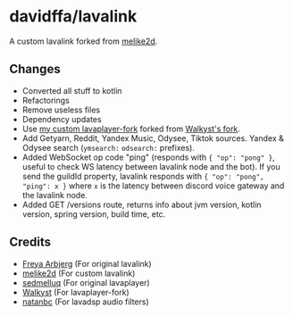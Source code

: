 # davidffa/lavalink

A custom lavalink forked from [melike2d](https://github.com/melike2d/lavalink).

## Changes
- Converted all  stuff to kotlin
- Refactorings
- Remove useless files
- Dependency updates
- Use [my custom lavaplayer-fork](https://github.com/davidffa/lavaplayer-fork/tree/custom) forked from [Walkyst's fork](https://github.com/walkyst/lavaplayer-fork).
- Add Getyarn, Reddit, Yandex Music, Odysee, Tiktok sources. Yandex & Odysee search (`ymsearch:` `odsearch:` prefixes).
- Added WebSocket op code "ping" (responds with `{ "op": "pong" }`, useful to check WS latency between lavalink node and the bot). If you send the guildId property, lavalink responds with `{ "op": "pong", "ping": x }` where `x` is the latency between discord voice gateway and the lavalink node.
- Added GET /versions route, returns info about jvm version, kotlin version, spring version, build time, etc.

## Credits

- [Freya Arbjerg](https://github.com/freyacodes) (For original lavalink)
- [melike2d](https://github.com/melike2d) (For custom lavalink)
- [sedmelluq](https://github.com/sedmelluq) (For original lavaplayer)
- [Walkyst](https://github.com/walkyst) (For lavaplayer-fork)
- [natanbc](https://github.com/natanbc) (For lavadsp audio filters)
